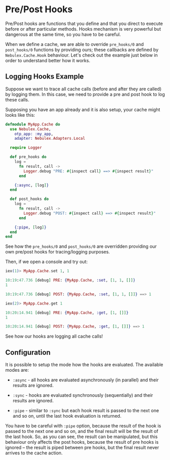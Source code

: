 # Pre/Post Hooks

Pre/Post hooks are functions that you define and that you direct to execute
before or after particular methods. Hooks mechanism is very powerful but
dangerous at the same time, so you have to be careful.

When we define a cache, we are able to override `pre_hooks/0` and `post_hooks/0`
functions by providing ours; these callbacks are defined by `Nebulex.Cache.Hook`
behaviour. Let's check out the example just below in order to understand better
how it works.

## Logging Hooks Example

Suppose we want to trace all cache calls (before and after they are called)
by logging them. In this case, we need to provide a pre and post hook to log
these calls.

Supposing you have an app already and it is also setup, your cache might looks
like this:

```elixir
defmodule MyApp.Cache do
  use Nebulex.Cache,
    otp_app: :my_app,
    adapter: Nebulex.Adapters.Local

  require Logger

  def pre_hooks do
    log =
      fn result, call ->
        Logger.debug "PRE: #{inspect call} ==> #{inspect result}"
      end

    {:async, [log]}
  end

  def post_hooks do
    log =
      fn result, call ->
        Logger.debug "POST: #{inspect call} ==> #{inspect result}"
      end

    {:pipe, [log]}
  end
end
```

See how the `pre_hooks/0` and `post_hooks/0` are overridden providing our own
pre/post hooks for tracing/logging purposes.

Then, if we open a console and try out:

```elixir
iex(1)> MyApp.Cache.set 1, 1

10:19:47.736 [debug] PRE: {MyApp.Cache, :set, [1, 1, []]}
1

10:19:47.736 [debug] POST: {MyApp.Cache, :set, [1, 1, []]} ==> 1

iex(2)> MyApp.Cache.get 1

10:20:14.941 [debug] PRE: {MyApp.Cache, :get, [1, []]}
1

10:20:14.941 [debug] POST: {MyApp.Cache, :get, [1, []]} ==> 1
```

See how our hooks are logging all cache calls!

## Configuration

It is possible to setup the mode how the hooks are evaluated. The available
modes are:

  * `:async` - all hooks are evaluated asynchronously (in parallel) and their
    results are ignored.

  * `:sync` - hooks are evaluated synchronously (sequentially) and their
    results are ignored.

  * `:pipe` - similar to `:sync` but each hook result is passed to the
    next one and so on, until the last hook evaluation is returned.

You have to be careful with `:pipe` option, because the result of the hook is
passed to the next one and so on, and the final result will be the result of
the last hook. So, as you can see, the result can be manipulated, but this
behaviour only affects the post hooks, because the result of pre hooks is
ignored – the result is piped between pre hooks, but the final result never
arrives to the cache action.
